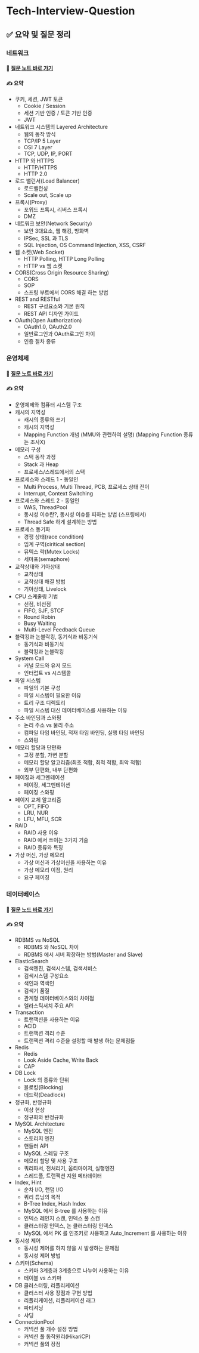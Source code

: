 # Tech-Interview-Question

## ✅ 요약 및 질문 정리

### **네트워크**

#### 🔗 [질문 노트 바로 가기](https://github.com/omnireader0/Tech-Interview-Question/blob/main/Question/%EB%84%A4%ED%8A%B8%EC%9B%8C%ED%81%AC_%EC%A7%88%EB%AC%B8%EC%A0%95%EB%A6%AC.md)

#### ✍ 요약

- 쿠키, 세션, JWT 토큰
  - Cookie / Session
  - 세션 기반 인증 / 토큰 기반 인증
  - JWT
- 네트워크 시스템의 Layered Architecture
  - 웹의 동작 방식
  - TCP/IP 5 Layer
  - OSI 7 Layer
  - TCP, UDP, IP, PORT
- HTTP 와 HTTPS
  - HTTP/HTTPS
  - HTTP 2.0
- 로드 밸런서(Load Balancer)
  - 로드밸런싱
  - Scale out, Scale up
- 프록시(Proxy)
  - 포워드 프록시, 리버스 프록시
  - DMZ
- 네트워크 보안(Network Security)
  - 보안 3대요소, 웹 해킹, 방화벽
  - IPSec, SSL 과 TLS
  - SQL Injection, OS Command Injection, XSS, CSRF
- 웹 소켓(Web Socket)
  - HTTP Polling, HTTP Long Polling
  - HTTP vs 웹 소켓
- CORS(Cross Origin Resource Sharing)
  - CORS
  - SOP
  - 스프링 부트에서 CORS 해결 하는 방법
- REST and RESTful
  - REST 구성요소와 기본 원칙
  - REST API 디자인 가이드
- OAuth(Open Authorization)
  - OAuth1.0, OAuth2.0
  - 일반로그인과 OAuth로그인 차이
  - 인증 절차 종류

### **운영체제**

#### 🔗 [질문 노트 바로 가기](https://github.com/omnireader0/Tech-Interview-Question/blob/main/Question/%EC%9A%B4%EC%98%81%EC%B2%B4%EC%A0%9C_%EC%A7%88%EB%AC%B8%EC%A0%95%EB%A6%AC.md)

#### ✍ 요약

- 운영체제와 컴퓨터 시스템 구조
- 캐시의 지역성
  - 캐시의 종류와 쓰기
  - 캐시의 지역성
  - Mapping Function 개념 (MMU와 관련하여 설명) (Mapping Function 종류는 조사X)
- 메모리 구성
  - 스택 동작 과정
  - Stack 과 Heap
  - 프로세스/스레드에서의 스택
- 프로세스와 스레드 1 - 동일인
  - Multi Process, Multi Thread, PCB, 프로세스 상태 전이
  - Interrupt, Context Switching
- 프로세스와 스레드 2 - 동일인
  - WAS, ThreadPool
  - 동시성 이슈란?, 동시성 이슈를 피하는 방법 (스프링에서)
  - Thread Safe 하게 설계하는 방법
- 프로세스 동기화
  - 경쟁 상태(race condition)
  - 임계 구역(ciritical section)
  - 뮤텍스 락(Mutex Locks)
  - 세마포(semaphore)
- 교착상태와 기아상태
  - 교착상태
  - 교착상태 해결 방법
  - 기아상태, Livelock
- CPU 스케줄링 기법
  - 선점, 비선점
  - FIFO, SJF, STCF
  - Round Robin
  - Busy Waiting
  - Multi-Level Feedback Queue
- 블락킹과 논블락킹, 동기식과 비동기식
  - 동기식과 비동기식
  - 블락킹과 논블락킹
- System Call
  - 커널 모드와 유저 모드
  - 인터럽트 vs 시스템콜
- 파일 시스템
  - 파일의 기본 구성
  - 파일 시스템이 필요한 이유
  - 트리 구조 디렉토리
  - 파일 시스템 대신 데이터베이스를 사용하는 이유
- 주소 바인딩과 스와핑
  - 논리 주소 vs 물리 주소
  - 컴파일 타임 바인딩, 적재 타임 바인딩, 실행 타임 바인딩
  - 스와핑
- 메모리 할당과 단편화
  - 고정 분할, 가변 분할
  - 메모리 할당 알고리즘(최초 적합, 최적 적합, 최악 적합)
  - 외부 단편화, 내부 단편화
- 페이징과 세그멘테이션
  - 페이징, 세그멘테이션
  - 페이징 스와핑
- 페이지 교체 알고리즘
  - OPT, FIFO
  - LRU, NUR
  - LFU, MFU, SCR
- RAID
  - RAID 사용 이유
  - RAID 에서 쓰이는 3가지 기술
  - RAID 종류와 특징
- 가상 머신, 가상 메모리
  - 가상 머신과 가상머신을 사용하는 이유
  - 가상 메모리 이점, 원리
  - 요구 페이징

### **데이터베이스**

#### 🔗 [질문 노드 바로 가기](https://github.com/omnireader0/Tech-Interview-Question/blob/main/Question/%EB%8D%B0%EC%9D%B4%ED%84%B0%EB%B2%A0%EC%9D%B4%EC%8A%A4_%EC%A7%88%EB%AC%B8%EC%A0%95%EB%A6%AC.md)

#### ✍ 요약

- RDBMS vs NoSQL
  - RDBMS 와 NoSQL 차이
  - RDBMS 에서 서버 확장하는 방법(Master and Slave)
- ElasticSearch
  - 검색엔진, 검색시스템, 검색서비스
  - 검색시스템 구성요소
  - 색인과 역색인
  - 검색기 품질
  - 관계형 데이터베이스와의 차이점
  - 엘라스틱서치 주요 API
- Transaction
  - 트랜잭션을 사용하는 이유
  - ACID
  - 트랜잭션 격리 수준
  - 트랜잭션 격리 수준을 설정할 때 발생 하는 문제점들
- Redis
  - Redis
  - Look Aside Cache, Write Back
  - CAP
- DB Lock
  - Lock 의 종류와 단위
  - 블로킹(Blocking)
  - 데드락(Deadlock)
- 정규화, 반정규화
  - 이상 현상
  - 정규화와 반정규화
- MySQL Architecture
  - MySQL 엔진
  - 스토리지 엔진
  - 핸들러 API
  - MySQL 스레딩 구조
  - 메모리 할당 및 사용 구조
  - 쿼리파서, 전처리기, 옵티마이저, 실행엔진
  - 스레드풀, 트랜잭션 지원 메타데이터
- Index, Hint
  - 순차 I/O, 랜덤 I/O
  - 쿼리 튜닝의 목적
  - B-Tree Index, Hash Index
  - MySQL 에서 B-tree 를 사용하는 이유
  - 인덱스 레인지 스캔, 인덱스 풀 스캔
  - 클러스터링 인덱스, 논 클러스터링 인덱스
  - MySQL 에서 PK 를 인조키로 사용하고 Auto_Increment 를 사용하는 이유
- 동시성 제어
  - 동시성 제어를 하지 않을 시 발생하는 문제점
  - 동시성 제어 방법
- 스키마(Schema)
  - 스키마 3계층과 3계층으로 나누어 사용하는 이유
  - 테이블 vs 스키마
- DB 클러스터링, 리플리케이션
  - 클러스터 사용 장점과 구현 방법
  - 리플리케이션, 리플리케이션 래그
  - 파티셔닝
  - 샤딩
- ConnectionPool
  - 커넥션 풀 개수 설정 방법
  - 커넥션 풀 동작원리(HikariCP)
  - 커넥션 풀의 장점

